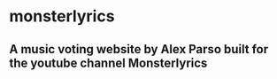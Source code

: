 # monsterlyrics

## A music voting website by Alex Parso built for the youtube channel Monsterlyrics
